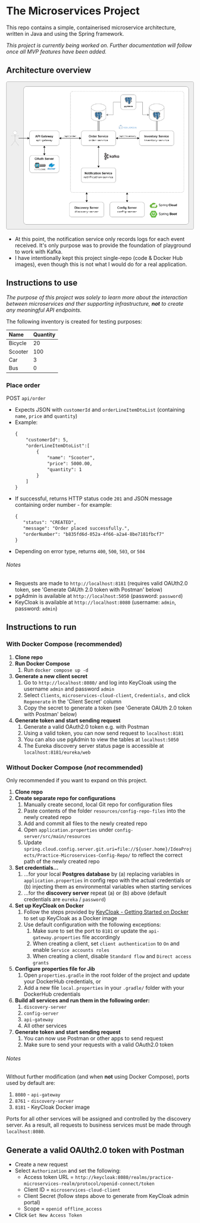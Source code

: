 # The Microservices Project

This repo contains a simple, containerised microservice architecture, written in Java and using the Spring framework.

_This project is currently being worked on. Further documentation will follow once all MVP features have been added._

## Architecture overview
![Overview diagram](diagram.png)

+ At this point, the notification service only records logs for each event received. It's only purpose was to provide the foundation of playground to work with Kafka.
+ I have intentionally kept this project single-repo (code & Docker Hub images), even though this is not what I would do for a real application.

## Instructions to use
_The purpose of this project was solely to learn more about the interaction between microservices and ther supporting infrastructure, __not__ to create any meaningful API endpoints._

The following inventory is created for testing purposes:

| Name    | Quantity |
|:--------|:---------|
| Bicycle | 20       |
| Scooter | 100      |
| Car     | 3        |
| Bus     | 0        |


### Place order
POST `api/order`
+ Expects JSON with `customerId` and `orderLineItemDtoList` (containing `name`, `price` and `quantity`)
+ Example:
   ```
   {
       "customerId": 5,
       "orderLineItemDtoList":[
           {
               "name": "Scooter",
               "price": 5000.00,
               "quantity": 1
           }
       ]
   }
   ```
+ If successful, returns HTTP status code `201` and JSON message containing order number - for example:
   ```
   {
      "status": "CREATED",
      "message": "Order placed successfully.",
      "orderNumber": "b835fd6d-052a-4f66-a2a4-8be7181fbcf7"
   }
   ```
+ Depending on error type, returns  `400`, `500`, `503`, or `504` 

###### Notes
- Requests are made to `http://localhost:8181` (requires valid OAUth2.0 token, see 'Generate OAUth 2.0 token with Postman' below)
- pgAdmin is available at `http://localhost:5050` (password: `password`)
- KeyCloak is available at `http://localhost:8080` (username: `admin`, password: `admin`)

## Instructions to run 
### With Docker Compose (recommended)
1. __Clone repo__
2. __Run Docker Compose__
   1. Run `docker compose up -d`
3. __Generate a new client secret__
   1. Go to `http://localhost:8080/` and log into KeyCloak using the username `admin` and password `admin`
   2. Select `Clients`, `microservices-cloud-client`, `Credentials,` and click `Regenerate` in the 'Client Secret' column
   3. Copy the secret to generate a token (see 'Generate OAUth 2.0 token with Postman' below)
4. __Generate token and start sending request__
   1. Generate a valid OAuth2.0 token e.g. with Postman
   2. Using a valid token, you can now send request to `localhost:8181`
   3. You can also use pgAdmin to view the tables at `localhost:5050`
   4. The Eureka discovery server status page is accessible at `localhost:8181/eureka/web`

### Without Docker Compose (_not_ recommended)
Only recommended if you want to expand on this project.
1. __Clone repo__
2. __Create separate repo for configurations__
   1. Manually create second, local Git repo for configuration files
   2. Paste contents of the folder `resources/config-repo-files` into the newly created repo
   3. Add and commit all files to the newly created repo
   4. Open `application.properties` under `config-server/src/main/resources` 
   5. Update `spring.cloud.config.server.git.uri=file://${user.home}/IdeaProjects/Practice-Microservices-Config-Repo/` to reflect the correct path of the newly created repo
3. __Set credentials...__ 
   1. ...for your local __Postgres database__ by (a) replacing variables in `application.properties` in config repo with the actual credentials or (b) injecting them as environmental variables when starting services
   2. ...for the __discovery server__  repeat (a) or (b) above (default credentials are `eureka` / `password`)
4. __Set up KeyCloak on Docker__
   1. Follow the steps provided by [KeyCloak - Getting Started on Docker](https://www.keycloak.org/getting-started/getting-started-docker) to set up KeyCloak as a Docker image
   2. Use default configuration with the following exceptions:
      1. Make sure to set the port to `8181` or update the `api-gateway.properties` file accordingly
      2. When creating a client, set `client authentication` to `On` and enable `Service accounts roles`
      3. When creating a client, disable `Standard flow` and `Direct access grants`
5. __Configure properties file for Jib__
   1. Open `properties.gradle` in the root folder of the project and update your DockerHub credentials, or
   2. Add a new file `local.properties` in your `.gradle/` folder with your DockerHub credentials
6. __Build all services and run them in the following order:__ 
   1. `discovery-server`
   2. `config-server`
   3. `api-gateway`
   4. All other services
7. __Generate token and start sending request__
   1. You can now use Postman or other apps to send request
   2. Make sure to send your requests with a valid OAuth2.0 token

###### Notes
Without further modification (and when __not__ using Docker Compose), ports used by default are:
1. `8080` - `api-gateway`
2. `8761` - `discovery-server`
3. `8181` - KeyCloak Docker image 

Ports for all other services will be assigned and controlled by the discovery server. As a result, all requests to business services must be made through `localhost:8080`.

## Generate a valid OAUth2.0 token with Postman
+ Create a new request
+ Select `Authorization` and set the following:
  + Access token URL = `http://keycloak:8080/realms/practice-microservices-realm/protocol/openid-connect/token`
  + Client ID = `microservices-cloud-client`
  + Client Secret (follow steps above to generate from KeyCloak admin portal)
  + Scope = `openid offline_access`
+ Click `Get New Access Token`
